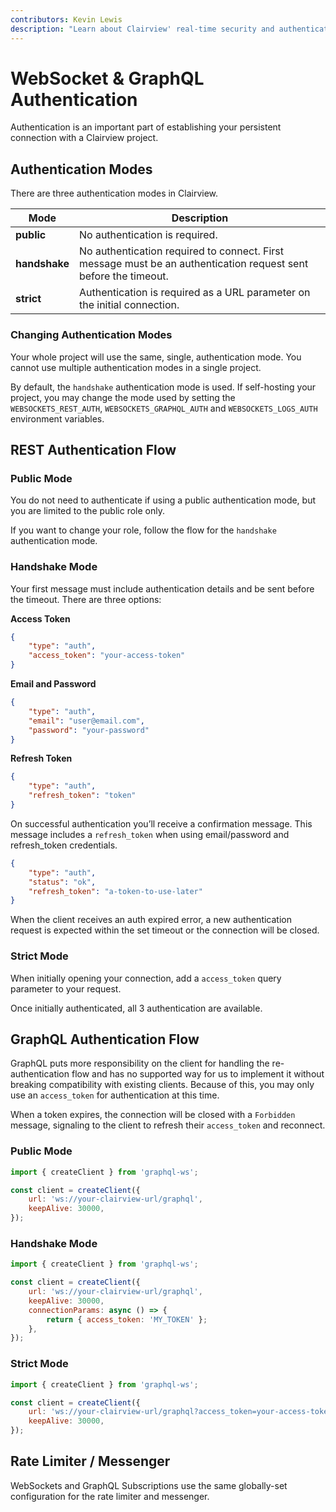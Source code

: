 ```yaml
---
contributors: Kevin Lewis
description: "Learn about Clairview' real-time security and authentication settings."
---
```


# WebSocket & GraphQL Authentication

Authentication is an important part of establishing your persistent connection with a Clairview project.

## Authentication Modes

There are three authentication modes in Clairview.

| Mode          | Description                                                                                                     |
| ------------- | --------------------------------------------------------------------------------------------------------------- |
| **public**    | No authentication is required.                                                                                  |
| **handshake** | No authentication required to connect. First message must be an authentication request sent before the timeout. |
| **strict**    | Authentication is required as a URL parameter on the initial connection.                                        |

### Changing Authentication Modes

Your whole project will use the same, single, authentication mode. You cannot use multiple authentication modes in a
single project.

By default, the `handshake` authentication mode is used. If self-hosting your project, you may change the mode used by
setting the `WEBSOCKETS_REST_AUTH`, `WEBSOCKETS_GRAPHQL_AUTH` and `WEBSOCKETS_LOGS_AUTH` environment variables.

## REST Authentication Flow

### Public Mode

You do not need to authenticate if using a public authentication mode, but you are limited to the public role only.

If you want to change your role, follow the flow for the `handshake` authentication mode.

### Handshake Mode

Your first message must include authentication details and be sent before the timeout. There are three options:

**Access Token**

```json
{
	"type": "auth",
	"access_token": "your-access-token"
}
```

**Email and Password**

```json
{
	"type": "auth",
	"email": "user@email.com",
	"password": "your-password"
}
```

**Refresh Token**

```json
{
	"type": "auth",
	"refresh_token": "token"
}
```

On successful authentication you’ll receive a confirmation message. This message includes a `refresh_token` when using
email/password and refresh_token credentials.

```json
{
	"type": "auth",
	"status": "ok",
	"refresh_token": "a-token-to-use-later"
}
```

When the client receives an auth expired error, a new authentication request is expected within the set timeout or the
connection will be closed.

### Strict Mode

When initially opening your connection, add a `access_token` query parameter to your request.

Once initially authenticated, all 3 authentication are available.

## GraphQL Authentication Flow

GraphQL puts more responsibility on the client for handling the re-authentication flow and has no supported way for us
to implement it without breaking compatibility with existing clients. Because of this, you may only use an
`access_token` for authentication at this time.

When a token expires, the connection will be closed with a `Forbidden` message, signaling to the client to refresh their
`access_token` and reconnect.

### Public Mode

```js
import { createClient } from 'graphql-ws';

const client = createClient({
	url: 'ws://your-clairview-url/graphql',
	keepAlive: 30000,
});
```

### Handshake Mode

```js
import { createClient } from 'graphql-ws';

const client = createClient({
	url: 'ws://your-clairview-url/graphql',
	keepAlive: 30000,
	connectionParams: async () => {
		return { access_token: 'MY_TOKEN' };
	},
});
```

### Strict Mode

```js
import { createClient } from 'graphql-ws';

const client = createClient({
	url: 'ws://your-clairview-url/graphql?access_token=your-access-token',
	keepAlive: 30000,
});
```

## Rate Limiter / Messenger

WebSockets and GraphQL Subscriptions use the same globally-set configuration for the rate limiter and messenger.
